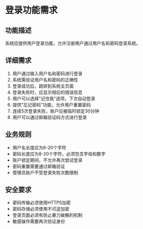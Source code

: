 # 登录功能需求

## 功能描述
系统应提供用户登录功能，允许注册用户通过用户名和密码登录系统。

## 详细需求

1. 用户通过输入用户名和密码进行登录
2. 系统需验证用户名和密码的正确性
3. 登录成功后，跳转到系统主页面
4. 登录失败时，应显示相应的错误信息
5. 用户可以选择"记住我"选项，下次自动登录
6. 提供"忘记密码"功能，允许用户重置密码
7. 连续5次登录失败，账户应被临时锁定30分钟
8. 用户可以通过邮箱验证码方式进行登录

## 业务规则

- 用户名长度应为6-20个字符
- 密码长度应为8-20个字符，必须包含字母和数字
- 账户锁定期间，不允许再次尝试登录
- 密码重置需要通过邮箱验证
- 管理员账户不受登录失败次数限制

## 安全要求

- 密码传输必须使用HTTPS加密
- 密码存储必须使用不可逆加密
- 登录页面必须有防止暴力破解的机制
- 敏感操作需要再次验证身份